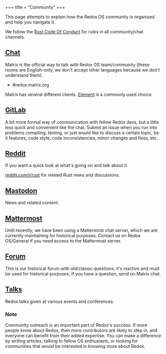 +++
title = "Community"
+++

This page attempts to explain how the Redox OS community is organised and help you navigate it.

We follow the [Rust Code Of Conduct](https://www.rust-lang.org/policies/code-of-conduct) for rules in all community/chat channels.

## [Chat](https://matrix.to/#/#redox:matrix.org)

Matrix is the official way to talk with Redox OS team/community (these rooms are English-only, we don't accept other languages because we don't understand them).

- #redox:matrix.org

Matrix has several different clients. [Element](https://element.io/) is a commonly used choice.

## [GitLab](https://gitlab.redox-os.org/redox-os/redox)

A bit more formal way of communication with fellow Redox devs, but a little less quick and convenient like the chat. Submit an issue when you run into problems compiling, testing, or just would like to discuss a certain topic, be it features, code style, code inconsistencies, minor changes and fixes, etc.

## [Reddit](https://www.reddit.com/r/Redox/)

If you want a quick look at what's going on and talk about it.

[reddit.com/r/rust](https://www.reddit.com/r/rust) for related Rust news and discussions.

## [Mastodon](https://fosstodon.org/@redox)

News and related content.

## [Mattermost](https://chat.redox-os.org)

Until recently, we have been using a Mattermost chat server, which we are currently maintaining for historical purposes. Contact us on Redox OS/General if you need access to the Mattermost server.

## [Forum](https://discourse.redox-os.org/)

This is our historical forum with old/classic questions, it's inactive and must be used for historical purposes, if you have a question, send on Matrix chat.

## [Talks](/talks/)

Redox talks given at various events and conferences.

### Note

Community outreach is an important part of Redox's success. If more people know about Redox, then more contributors are likely to step in, and everyone can benefit from their added expertise. You can make a difference by writing articles, talking to fellow OS enthusiasts, or looking for communities that would be interested in knowing more about Redox.
